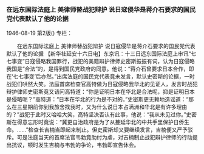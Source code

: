 ### 在远东国际法庭上  美律师替战犯辩护  说日寇侵华是蒋介石要求的国民党代表默认了他的论据

1946-08-19
第2版()
专栏：

　　在远东国际法庭上
    美律师替战犯辩护
    说日寇侵华是蒋介石要求的国民党代表默认了他的论据
    【新华社延安十六日电】东京讯：十三日远东国际法庭上审讯“七七事变”日寇侵略我国罪行，战犯的美籍辩护律师史密斯振振有词，认为日寇侵略我国是“合法”的，是得到国民党政府的同意。他说：“蒋介石曾要求日本合作，即在‘七七事变’后亦然。”出席法庭的国民党代表竟未发言，默认史密斯的论据，一时战犯们哄然大笑。法庭首席检查官高特做为日寇侵略我华北的见证人，发言时战犯辩护律师史密斯竟又诘问高特道：“你是证明日本在华北是合法呢，抑是证明日本是侵略呢？”高特道：“日本在华北的行为是不对的。”史密斯更无赖地造谣道：“那么在三星期前你到我旅舍找我时，又为什么说日本占满洲和华北是有许多理由的？”战犯于此时又哈哈大笑，高特坚决否认有此事，他说：“我从未见过你。”史密斯在得意忘形时竟说：“冀更自治政府是为了从蔓延华北的中共手里保护日侨生命。……”检查长吉楠当即起来制止。但史密斯却又要继续发言，吉楠便又严予驳斥。可是法庭当天的首席法官韦勃竟助纣为虐，对吉楠制止战犯辩护律师的行动提出抗议，顿时发生吉楠与韦勃的争论，韦勃即宣告休会。
